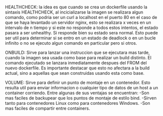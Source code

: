 HEALTHCHECK: la idea es que cuando se crea un dockerfile usando la sintaxis HEALTHCHECK, al incicializarse la imagen se realizara algun comando, como podria ser un curl a localhost en el puerto 80 en el caso de que se haya levantado un servidor nginx, esto se realizara x veces en un intervalo de n tiempo y si este no responde a todos estos intentos, el estado pasara a ser unhealthy. Si responde bien su estado sera normal. Esto puede ser util para determinar si se entro en un estado de deadlock o en un bucle infinito o no se ejecuto algun comando en particular pero si otros.

ONBUILD: Sirve para lanzar una instruccion que se ejecutara mas tarde, cuando la imagen sea usada como base para realizar un build distinto. El comando ejecutado se lanzara inmediatamente despues del FROM del nuevo dockerfile. Es importante destacar que esto no afectara a la build actual, sino a aquellas que sean construidas usando esta como base.

VOLUME: Sirve para definir un punto de montaje en un contenedor. Esto resulta util para enviar informacion o cualquier tipo de datos de un host a un container corriendo. Entre algunas de sus ventajas se encuentran:
    -Son mas faciles de backupear que los puntos de montaje de estilo bind. 
    -Sirven tanto para contenedores Linux como para contenedores Windows. 
    -Son mas faciles de compartir entre containers.